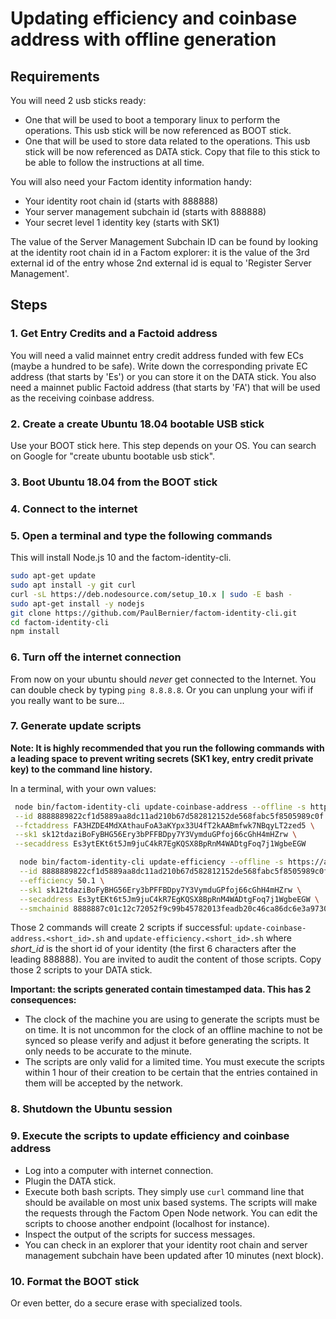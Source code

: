# Updating efficiency and coinbase address with offline generation

## Requirements

You will need 2 usb sticks ready:

* One that will be used to boot a temporary linux to perform the operations. This usb stick will be now referenced as BOOT stick.
* One that will be used to store data related to the operations. This usb stick will be now referenced as DATA stick. Copy that file to this stick to be able to follow the instructions at all time.

You will also need your Factom identity information handy:

* Your identity root chain id (starts with 888888)
* Your server management subchain id (starts with 888888)
* Your secret level 1 identity key (starts with SK1)

The value of the Server Management Subchain ID can be found by looking at the identity root chain id in a Factom explorer: it is the value of the 3rd external id of the entry whose 2nd external id is equal to 'Register Server Management'.

## Steps

### 1. Get Entry Credits and a Factoid address

You will need a valid mainnet entry credit address funded with few ECs (maybe a hundred to be safe). Write down the corresponding private EC address (that starts by 'Es') or you can store it on the DATA stick. You also need a mainnet public Factoid address (that starts by 'FA') that will be used as the receiving coinbase address.

### 2. Create a create Ubuntu 18.04 bootable USB stick

Use your BOOT stick here. This step depends on your OS. You can search on Google for "create ubuntu bootable usb stick".

### 3. Boot Ubuntu 18.04 from the BOOT stick

### 4. Connect to the internet

### 5. Open a terminal and type the following commands

This will install Node.js 10 and the factom-identity-cli.

```bash
sudo apt-get update
sudo apt install -y git curl
curl -sL https://deb.nodesource.com/setup_10.x | sudo -E bash -
sudo apt-get install -y nodejs
git clone https://github.com/PaulBernier/factom-identity-cli.git
cd factom-identity-cli
npm install
```

### 6. Turn off the internet connection

From now on your ubuntu should *never* get connected to the Internet. You can double check by typing `ping 8.8.8.8`. Or you can unplung your wifi if you really want to be sure...

### 7. Generate update scripts

**Note:
It is highly recommended that you run the following commands with a leading space to prevent writing secrets (SK1 key, entry credit private key) to the command line history.**

In a terminal, with your own values:

```bash
 node bin/factom-identity-cli update-coinbase-address --offline -s https://api.factomd.net/v2 \
 --id 8888889822cf1d5889aa8dc11ad210b67d582812152de568fabc5f8505989c0f \
 --fctaddress FA3HZDE4MdXAthauFoA3aKYpx33U4fT2kAABmfwk7NBqyLT2zed5 \
 --sk1 sk12tdaziBoFyBHG56Ery3bPFFBDpy7Y3VymduGPfoj66cGhH4mHZrw \
 --secaddress Es3ytEKt6t5Jm9juC4kR7EgKQSX8BpRnM4WADtgFoq7j1WgbeEGW
```

```bash
  node bin/factom-identity-cli update-efficiency --offline -s https://api.factomd.net/v2 \
  --id 8888889822cf1d5889aa8dc11ad210b67d582812152de568fabc5f8505989c0f \
  --efficiency 50.1 \
  --sk1 sk12tdaziBoFyBHG56Ery3bPFFBDpy7Y3VymduGPfoj66cGhH4mHZrw \
  --secaddress Es3ytEKt6t5Jm9juC4kR7EgKQSX8BpRnM4WADtgFoq7j1WgbeEGW \
  --smchainid 8888887c01c12c72052f9c99b45782013feadb20c46ca86dc6e3a9730835848a
```

Those 2 commands will create 2 scripts if successful: `update-coinbase-address.<short_id>.sh` and `update-efficiency.<short_id>.sh` where *short_id* is the short id of your identity (the first 6 characters after the leading 888888). You are invited to audit the content of those scripts. Copy those 2 scripts to your DATA stick.

**Important: the scripts generated contain timestamped data. This has 2 consequences:**
* The clock of the machine you are using to generate the scripts must be on time. It is not uncommon for the clock of an offline machine to not be synced so please verify and adjust it before generating the scripts. It only needs to be accurate to the minute.
* The scripts are only valid for a limited time. You must execute the scripts within 1 hour of their creation to be certain that the entries contained in them will be accepted by the network.

### 8. Shutdown the Ubuntu session

### 9. Execute the scripts to update efficiency and coinbase address

* Log into a computer with internet connection.
* Plugin the DATA stick.
* Execute both bash scripts. They simply use `curl` command line that should be available on most unix based systems. The scripts will make the requests through the Factom Open Node network. You can edit the scripts to choose another endpoint (localhost for instance).
* Inspect the output of the scripts for success messages.
* You can check in an explorer that your identity root chain and server management subchain have been updated after 10 minutes (next block).

### 10. Format the BOOT stick

Or even better, do a secure erase with specialized tools.

